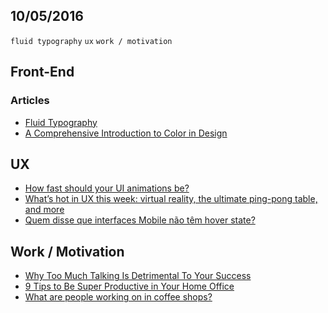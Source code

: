 10/05/2016
----------

`fluid typography` `ux` `work / motivation` 
 
## Front-End

### Articles

- [Fluid Typography](https://www.smashingmagazine.com/2016/05/fluid-typography/)
- [A Comprehensive Introduction to Color in Design](http://webdesign.tutsplus.com/articles/a-comprehensive-introduction-to-color-in-design--cms-26480)

## UX

- [How fast should your UI animations be?](http://valhead.com/2016/05/05/how-fast-should-your-ui-animations-be/)
- [What’s hot in UX this week: virtual reality, the ultimate ping-pong table, and more](https://uxdesign.cc/whats-hot-in-ux-this-week-virtual-reality-the-ultimate-ping-pong-table-and-more-2a6c14d320b9#.wulfk2usk)
- [Quem disse que interfaces Mobile não têm hover state?](http://arquiteturadeinformacao.com/mobile/quem-disse-que-interfaces-mobile-nao-tem-hover-state/)

## Work / Motivation

- [Why Too Much Talking Is Detrimental To Your Success](https://medium.com/life-learning/why-too-much-talking-is-detrimental-to-your-success-f617ce5c8ccc#.2cxg72i8h)
- [9 Tips to Be Super Productive in Your Home Office](https://medium.com/life-tips/9-tips-to-be-super-productive-in-your-home-office-98d89e0f6be2#.b4m80wtwm)
- [What are people working on in coffee shops?](https://medium.com/life-learning/what-are-people-working-on-in-coffee-shops-cdf351e28b6#.rryqm4vvw)

 
